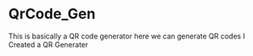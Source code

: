 # QrCode_Gen
This is basically a QR code generator 
here we can generate QR codes
I Created a QR Generater
